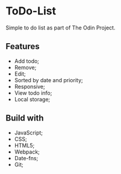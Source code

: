 # ToDo-List
Simple to do list as part of The Odin Project.

## Features
- Add todo;
- Remove;
- Edit;
- Sorted by date and priority;
- Responsive;
- View todo info;
- Local storage;

## Build with
- JavaScript;
- CSS;
- HTML5;
- Webpack;
- Date-fns;
- Git;
